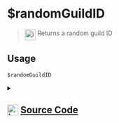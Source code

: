 # $randomGuildID
> <img align="top" src="https://upload.wikimedia.org/wikipedia/commons/thumb/e/e4/Infobox_info_icon.svg/160px-Infobox_info_icon.svg.png?20150409153300" alt="image" width="25" height="auto"> Returns a random guild ID
## Usage
```
$randomGuildID
```
<details>
<summary>
    
## <img align="top" src="https://cdn4.iconfinder.com/data/icons/iconsimple-logotypes/512/github-512.png" alt="image" width="25" height="auto">  [Source Code](https://github.com/tryforge/ForgeScript-V2/blob/main/src/native/randomGuildID.ts)
    
</summary>
    
```ts
import { NativeFunction, Return } from "../structures"

export default new NativeFunction({
    name: "$randomGuildID",
    version: "1.0.3",
    description: "Returns a random guild ID",
    unwrap: false,
    execute(ctx) {
        return Return.success(
            ctx.client.guilds.cache.randomKey()
        )
    },
})
```
    
</details>
